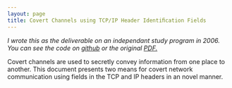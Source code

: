 ```yaml
---
layout: page
title: Covert Channels using TCP/IP Header Identiﬁcation Fields
---
```

_I wrote this as the deliverable on an independant study program in 2006.  You can see the code on [github](https://github.com/algrym/covert-channels) or the original [PDF.](docs/covert.pdf)_

Covert channels are used to secretly convey information from one place
to another. This document presents two means for covert network
communication using fields in the TCP and IP headers in an novel manner.

